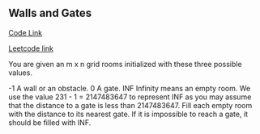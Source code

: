 ## Walls and Gates

[Code Link](/com/coding/graph/questions/bfs/WallsAndGates.java)

[Leetcode link](https://leetcode.com/problems/walls-and-gates/)

You are given an m x n grid rooms initialized with these three possible values.

-1 A wall or an obstacle.
0 A gate.
INF Infinity means an empty room. We use the value 231 - 1 = 2147483647 to represent INF as you may assume that the distance to a gate is less than 2147483647.
Fill each empty room with the distance to its nearest gate. If it is impossible to reach a gate, it should be filled with INF.